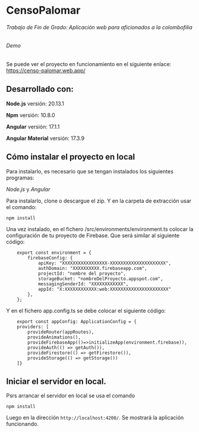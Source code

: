 # CensoPalomar

###### Trabajo de Fin de Grado: Aplicación web para aficionados a la colombofilia

###### Demo

Se puede ver el proyecto en funcionamiento en el siguiente enlace: https://censo-palomar.web.app/

## Desarrollado con:

**Node.js** versión: 20.13.1

**Npm** versión: 10.8.0

**Angular** versión: 17.1.1

**Angular Material** versión: 17.3.9

## Cómo instalar el proyecto en local

Para instalarlo, es necesario que se tengan instalados los siguientes programas:

*Node.js* y *Angular*

Para instalarlo, clone o descargue el zip. Y en la carpeta de extracción usar el comando:

```npm install```

Una vez instalado, en el fichero /src/environments/environment.ts colocar la configuración de tu proyecto de Firebase. Que será similar al siguiente código:

```
    export const environment = {
        firebaseConfig: {
            apiKey: "XXXXXXXXXXXXXXXXX-XXXXXXXXXXXXXXXXXXXXX",
            authDomain: "XXXXXXXXXX.firebaseapp.com",
            projectId: "nombre del proyecto",
            storageBucket: "nombreDelProyecto.appspot.com",
            messagingSenderId: "XXXXXXXXXXXX",
            appId: "X:XXXXXXXXXXXX:web:XXXXXXXXXXXXXXXXXXXXXX"     
        },     
    };
```
Y en el fichero app.config.ts se debe colocar el siguiente código: 

```
    export const appConfig: ApplicationConfig = {
    providers: [
        provideRouter(appRoutes),
        provideAnimations(),
        provideFirebaseApp(()=>initializeApp(environment.firebase)),
        provideAuth(() => getAuth()),
        provideFirestore(() => getFirestore()),
        provideStorage(() => getStorage())
    ]}
```

## Iniciar el servidor en local.

Psrs arrancar el servidor en local se usa el comando 

```npm install```

Luego en la dirección `http://localhost:4200/`. Se mostrará la aplicación funcionando.
